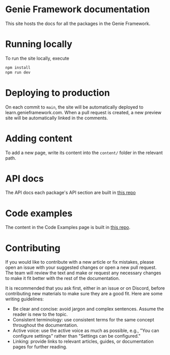 # Genie Framework documentation

This site hosts the docs for all the packages in the Genie Framework. 


# Running locally

To run the site locally, execute

```bash
npm install
npm run dev
```

# Deploying to production

On each commit to `main`, the site will be automatically deployed to learn.genieframework.com. When a pull request is created, a new preview site will be automatically linked in the comments.

# Adding content

To add a new page, write its content into the `content/` folder in the relevant path.

# API docs

The API docs each package's API section are built in [this repo](https://github.com/GenieFramework/APIDocs)

# Code examples

The content in the Code Examples page is built in [this repo](https://github.com/BuiltWithGenie/CodeExamples).

# Contributing

If you would like to contribute with a new article or fix mistakes, please open an issue with your suggested changes or open a new pull request. The team will review the text and make or request any necessary changes to make it fit better with the rest of the documentation. 

It is recommended that you ask first, either in an issue or on Discord, before contributing new materials to make sure they are a good fit. Here are some writing guidelines:

- Be clear and concise: avoid jargon and complex sentences. Assume the reader is new to the topic.
- Consistent terminology: use consistent terms for the same concept throughout the documentation.
- Active voice: use the active voice as much as possible, e.g., "You can configure settings" rather than "Settings can be configured."
- Linking: provide links to relevant articles, guides, or documentation pages for further reading.
